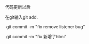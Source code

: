 代码更新以后

在git输入git add.

​				git commit -m "fix remove listener bug"

​				git commit -m "fix 新增了html"